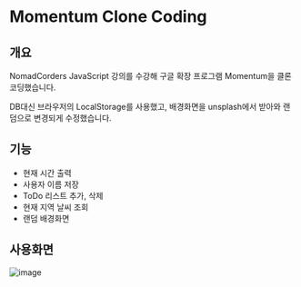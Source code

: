 # Momentum Clone Coding

## 개요

NomadCorders JavaScript 강의를 수강해 구글 확장 프로그램 Momentum을 클론 코딩했습니다.

DB대신 브라우저의 LocalStorage를 사용했고, 배경화면을 unsplash에서 받아와 랜덤으로 변경되게 수정했습니다.

## 기능

- 현재 시간 출력
- 사용자 이름 저장
- ToDo 리스트 추가, 삭제
- 현재 지역 날씨 조회
- 랜덤 배경화면

## 사용화면

![image](https://user-images.githubusercontent.com/84454262/144607392-255d6a76-0136-42fb-857c-29c96665a618.png)
